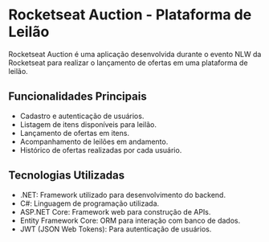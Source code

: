 # Rocketseat Auction - Plataforma de Leilão

Rocketseat Auction é uma aplicação desenvolvida durante o evento NLW da Rocketseat para realizar o lançamento de ofertas em uma plataforma de leilão.

## Funcionalidades Principais

- Cadastro e autenticação de usuários.
- Listagem de itens disponíveis para leilão.
- Lançamento de ofertas em itens.
- Acompanhamento de leilões em andamento.
- Histórico de ofertas realizadas por cada usuário.

## Tecnologias Utilizadas

  - .NET: Framework utilizado para desenvolvimento do backend.
  - C#: Linguagem de programação utilizada.
  - ASP.NET Core: Framework web para construção de APIs.
  - Entity Framework Core: ORM para interação com banco de dados.
  - JWT (JSON Web Tokens): Para autenticação de usuários.
